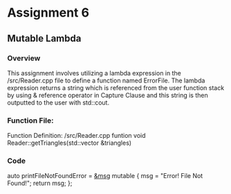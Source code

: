 # Assignment 6 
## Mutable Lambda
### Overview
This assignment involves utilizing a lambda expression in the /src/Reader.cpp file to define a function named ErrorFile. 
The lambda expression returns a string which is referenced from the user function stack by using & reference operator
in Capture Clause
and this string is then outputted to the user with std::cout.

### Function File:
Function Definition: /src/Reader.cpp funtion void Reader::getTriangles(std::vector<Triangle> &triangles) 
### Code 
auto printFileNotFoundError = [&msg]() mutable
 {
     msg = "Error! File Not Found!";
     return msg;
 };
